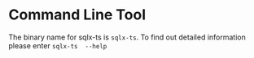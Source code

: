 # Command Line Tool

The binary name for sqlx-ts is `sqlx-ts`. To find out detailed information please enter `sqlx-ts 
--help`


